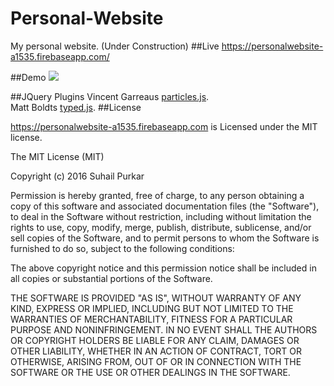# Personal-Website 
My personal website. (Under Construction)
##Live 
https://personalwebsite-a1535.firebaseapp.com/

##Demo
[<img src="http://i.imgur.com/gbV3eCD.gif" >](http://i.imgur.com/gbV3eCD.gif)

##JQuery Plugins
Vincent Garreaus [particles.js](http://vincentgarreau.com/particles.js/). <br />
Matt Boldts [typed.js](http://www.mattboldt.com/demos/typed-js/).
##License

https://personalwebsite-a1535.firebaseapp.com is Licensed under the MIT license.

The MIT License (MIT)

Copyright (c) 2016 Suhail Purkar

Permission is hereby granted, free of charge, to any person obtaining a copy of this software and associated documentation files (the "Software"), to deal in the Software without restriction, including without limitation the rights to use, copy, modify, merge, publish, distribute, sublicense, and/or sell copies of the Software, and to permit persons to whom the Software is furnished to do so, subject to the following conditions:

The above copyright notice and this permission notice shall be included in all copies or substantial portions of the Software.

THE SOFTWARE IS PROVIDED "AS IS", WITHOUT WARRANTY OF ANY KIND, EXPRESS OR IMPLIED, INCLUDING BUT NOT LIMITED TO THE WARRANTIES OF MERCHANTABILITY, FITNESS FOR A PARTICULAR PURPOSE AND NONINFRINGEMENT. IN NO EVENT SHALL THE AUTHORS OR COPYRIGHT HOLDERS BE LIABLE FOR ANY CLAIM, DAMAGES OR OTHER LIABILITY, WHETHER IN AN ACTION OF CONTRACT, TORT OR OTHERWISE, ARISING FROM, OUT OF OR IN CONNECTION WITH THE SOFTWARE OR THE USE OR OTHER DEALINGS IN THE SOFTWARE.
